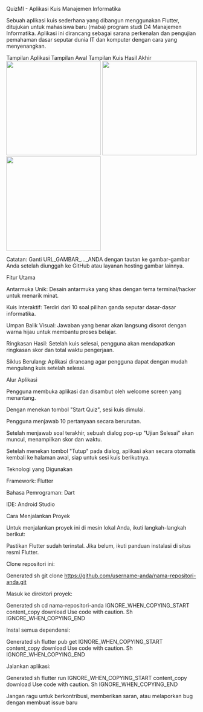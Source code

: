 QuizMI - Aplikasi Kuis Manajemen Informatika

Sebuah aplikasi kuis sederhana yang dibangun menggunakan Flutter, ditujukan untuk mahasiswa baru (maba) program studi D4 Manajemen Informatika. Aplikasi ini dirancang sebagai sarana perkenalan dan pengujian pemahaman dasar seputar dunia IT dan komputer dengan cara yang menyenangkan.

Tampilan Aplikasi
Tampilan Awal	Tampilan Kuis	Hasil Akhir
<img src="URL_GAMBAR_AWAL_ANDA" width="250">	<img src="URL_GAMBAR_KUIS_ANDA" width="250">	<img src="URL_GAMBAR_HASIL_ANDA" width="250">

Catatan: Ganti URL_GAMBAR_..._ANDA dengan tautan ke gambar-gambar Anda setelah diunggah ke GitHub atau layanan hosting gambar lainnya.

Fitur Utama

Antarmuka Unik: Desain antarmuka yang khas dengan tema terminal/hacker untuk menarik minat.

Kuis Interaktif: Terdiri dari 10 soal pilihan ganda seputar dasar-dasar informatika.

Umpan Balik Visual: Jawaban yang benar akan langsung disorot dengan warna hijau untuk membantu proses belajar.

Ringkasan Hasil: Setelah kuis selesai, pengguna akan mendapatkan ringkasan skor dan total waktu pengerjaan.

Siklus Berulang: Aplikasi dirancang agar pengguna dapat dengan mudah mengulang kuis setelah selesai.

Alur Aplikasi

Pengguna membuka aplikasi dan disambut oleh welcome screen yang menantang.

Dengan menekan tombol "Start Quiz", sesi kuis dimulai.

Pengguna menjawab 10 pertanyaan secara berurutan.

Setelah menjawab soal terakhir, sebuah dialog pop-up "Ujian Selesai" akan muncul, menampilkan skor dan waktu.

Setelah menekan tombol "Tutup" pada dialog, aplikasi akan secara otomatis kembali ke halaman awal, siap untuk sesi kuis berikutnya.

Teknologi yang Digunakan

Framework: Flutter

Bahasa Pemrograman: Dart

IDE: Android Studio

Cara Menjalankan Proyek

Untuk menjalankan proyek ini di mesin lokal Anda, ikuti langkah-langkah berikut:

Pastikan Flutter sudah terinstal. Jika belum, ikuti panduan instalasi di situs resmi Flutter.

Clone repositori ini:

Generated sh
git clone https://github.com/username-anda/nama-repositori-anda.git


Masuk ke direktori proyek:

Generated sh
cd nama-repositori-anda
IGNORE_WHEN_COPYING_START
content_copy
download
Use code with caution.
Sh
IGNORE_WHEN_COPYING_END

Instal semua dependensi:

Generated sh
flutter pub get
IGNORE_WHEN_COPYING_START
content_copy
download
Use code with caution.
Sh
IGNORE_WHEN_COPYING_END

Jalankan aplikasi:

Generated sh
flutter run
IGNORE_WHEN_COPYING_START
content_copy
download
Use code with caution.
Sh
IGNORE_WHEN_COPYING_END

Jangan ragu untuk berkontribusi, memberikan saran, atau melaporkan bug dengan membuat issue baru
